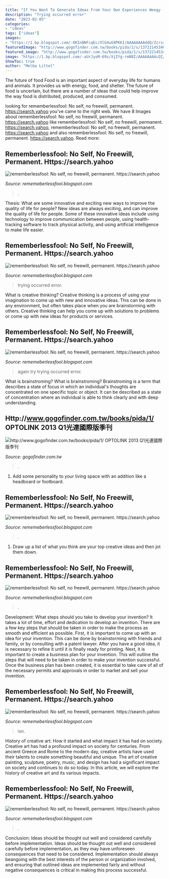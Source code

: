 ```yaml
---
title: "If You Want To Generate Ideas From Your Own Experiences Weegy - Again Try Trying Occurred Error"
description: "Trying occurred error"
date: "2023-02-05"
categories:
- "ideas"
tags: ["ideas"]
images:
- "https://1.bp.blogspot.com/-0KInBNFcqEc/XlG4uG9PKKI/AAAAAAAAddQ/ZcrssRt_KMMbAL1nEMQo8dac95xqbCSJwCLcBGAsYHQ/s1600/Untitled735.png"
featuredImage: "http://www.gogofinder.com.tw/books/pida/1/s/1372214534G7g2Pa1P.jpg"
featured_image: "http://www.gogofinder.com.tw/books/pida/1/s/1372214534G7g2Pa1P.jpg"
image: "https://1.bp.blogspot.com/-aUrJyoM-69s/XjIYg-rmN8I/AAAAAAAAcQI/6dNN7SSG_hgKJ2my1vV8p8oocybg0RoTwCLcBGAsYHQ/s1600/Untitled262.png"
ShowToc: true
author: "Melba Littel"
---
```



The future of food
Food is an important aspect of everyday life for humans and animals. It provides us with energy, food, and shelter. The future of food is uncertain, but there are a number of ideas that could help improve the way food is distributed, produced, and consumed.

	

		
looking for rememberlessfool: No self, no freewill, permanent. https://search.yahoo you've came to the right web. We have 8 Images about rememberlessfool: No self, no freewill, permanent. https://search.yahoo like rememberlessfool: No self, no freewill, permanent. https://search.yahoo, rememberlessfool: No self, no freewill, permanent. https://search.yahoo and also rememberlessfool: No self, no freewill, permanent. https://search.yahoo. Read more:
		
    
## Rememberlessfool: No Self, No Freewill, Permanent. Https://search.yahoo

<img loading=lazy src="https://1.bp.blogspot.com/-Sz4Wjdamve4/YMenfLvqyGI/AAAAAAAAigA/fjuGMuKXE2o301hE83EuDto-Yosz-agEACLcBGAsYHQ/s320/15726345430935535616_20210608202233_1.png" onerror="this.onerror=null;this.src='https://tse1.mm.bing.net/th?id=OIP._lPZ32Djzs8bCcxVGQXcWQAAAA&amp;pid=15.1';" alt="rememberlessfool: No self, no freewill, permanent. https://search.yahoo">

_Source: rememeberlessfool.blogspot.com_

>. 

	

Thesis: What are some innovative and exciting new ways to improve the quality of life for people?
New ideas are always exciting, and can improve the quality of life for people. Some of these innovative ideas include using technology to improve communication between people, using health-tracking software to track physical activity, and using artificial intelligence to make life easier.

    
## Rememberlessfool: No Self, No Freewill, Permanent. Https://search.yahoo

<img loading=lazy src="https://1.bp.blogspot.com/-0KInBNFcqEc/XlG4uG9PKKI/AAAAAAAAddQ/ZcrssRt_KMMbAL1nEMQo8dac95xqbCSJwCLcBGAsYHQ/s1600/Untitled735.png" onerror="this.onerror=null;this.src='https://tse2.mm.bing.net/th?id=OIP.Ph9AQtmZvGq4KDwi37MK-AHaEK&amp;pid=15.1';" alt="rememberlessfool: No self, no freewill, permanent. https://search.yahoo">

_Source: rememeberlessfool.blogspot.com_

>trying occurred error. 

	

What is creative thinking?
Creative thinking is a process of using your imagination to come up with new and innovative ideas. This can be done in any environment, but often takes place when you are brainstorming with others. Creative thinking can help you come up with solutions to problems or come up with new ideas for products or services.

    
## Rememberlessfool: No Self, No Freewill, Permanent. Https://search.yahoo

<img loading=lazy src="https://1.bp.blogspot.com/-Iax8Qpnfe14/XlG4pxVMidI/AAAAAAAAdcg/-55dSgv4X0c3_KdSXq5cvuQCW2ZRlxfKwCLcBGAsYHQ/s1600/Untitled720.png" onerror="this.onerror=null;this.src='https://tse2.mm.bing.net/th?id=OIP.7sdotvirS4ftrbbMuRZfcAHaEK&amp;pid=15.1';" alt="rememberlessfool: No self, no freewill, permanent. https://search.yahoo">

_Source: rememeberlessfool.blogspot.com_

>again try trying occurred error. 

	

What is brainstroming?
What is brainstroming? Brainstroming is a term that describes a state of focus in which an individual's thoughts are concentrated on one specific topic or object. It can be described as a state of concentration where an individual is able to think clearly and with deep understanding.

    
## Http://www.gogofinder.com.tw/books/pida/1/ OPTOLINK 2013 Q1光連國際版季刊

<img loading=lazy src="http://www.gogofinder.com.tw/books/pida/1/s/1372214534G7g2Pa1P.jpg" onerror="this.onerror=null;this.src='https://tse3.mm.bing.net/th?id=OIP.agtwdTTp4gONInp6xiK-VgHaKf&amp;pid=15.1';" alt="http://www.gogofinder.com.tw/books/pida/1/ OPTOLINK 2013 Q1光連國際版季刊">

_Source: gogofinder.com.tw_

>. 

	

1. Add some personality to your living space with an addition like a headboard or footboard.

    
## Rememberlessfool: No Self, No Freewill, Permanent. Https://search.yahoo

<img loading=lazy src="https://1.bp.blogspot.com/-bH772ivv0pA/Xgvbtye06lI/AAAAAAAAb2M/87tW-_zxBbQfcvUeX855_T49n-amP54vwCLcBGAsYHQ/s1600/Untitled116.png" onerror="this.onerror=null;this.src='https://tse2.mm.bing.net/th?id=OIP.hiNuQnTZf26VtYqsYZTfWAHaEK&amp;pid=15.1';" alt="rememberlessfool: No self, no freewill, permanent. https://search.yahoo">

_Source: rememeberlessfool.blogspot.com_

>. 

	

1. Draw up a list of what you think are your top creative ideas and then jot them down.

    
## Rememberlessfool: No Self, No Freewill, Permanent. Https://search.yahoo

<img loading=lazy src="https://1.bp.blogspot.com/-yfxFctJIJJw/Xma1YI5VLpI/AAAAAAAAejA/fmwj0FCHp7MQkWu_cfPtiHG88Qjz3hzCACLcBGAsYHQ/s1600/Untitled1341.png" onerror="this.onerror=null;this.src='https://tse3.mm.bing.net/th?id=OIP.EKRyRYhIrsMUASnFicmRHgHaEK&amp;pid=15.1';" alt="rememberlessfool: No self, no freewill, permanent. https://search.yahoo">

_Source: rememeberlessfool.blogspot.com_

>. 

	

Development: What steps should you take to develop your invention?
It takes a lot of time, effort and dedication to develop an invention. There are a few key steps that should be taken in order to make the process as smooth and efficient as possible. First, it is important to come up with an idea for your invention. This can be done by brainstorming with friends and family, or by consulting with a patent lawyer. After you have a good idea, it is necessary to refine it until it is finally ready for printing. Next, it is important to create a business plan for your invention. This will outline the steps that will need to be taken in order to make your invention successful. Once the business plan has been created, it is essential to take care of all of the necessary permits and approvals in order to market and sell your invention.

    
## Rememberlessfool: No Self, No Freewill, Permanent. Https://search.yahoo

<img loading=lazy src="https://1.bp.blogspot.com/-wwNaclm0-4E/XjdTFoDbfiI/AAAAAAAAcRk/ZdIt4YsbDHE-1ytYrqVArWvHxtCV0rcEgCLcBGAsYHQ/s1600/Untitled256.png" onerror="this.onerror=null;this.src='https://tse3.mm.bing.net/th?id=OIP.9FoSpRLVq0NVCqQhjjOEvgHaEK&amp;pid=15.1';" alt="rememberlessfool: No self, no freewill, permanent. https://search.yahoo">

_Source: rememeberlessfool.blogspot.com_

>isn. 

	

History of creative art: How it started and what impact it has had on society.
Creative art has had a profound impact on society for centuries. From ancient Greece and Rome to the modern day, creative artists have used their talents to create something beautiful and unique. The art of creative painting, sculpture, poetry, music, and design has had a significant impact on society and continues to do so today. In this article, we will explore the history of creative art and its various impacts.

    
## Rememberlessfool: No Self, No Freewill, Permanent. Https://search.yahoo

<img loading=lazy src="https://1.bp.blogspot.com/-aUrJyoM-69s/XjIYg-rmN8I/AAAAAAAAcQI/6dNN7SSG_hgKJ2my1vV8p8oocybg0RoTwCLcBGAsYHQ/s1600/Untitled262.png" onerror="this.onerror=null;this.src='https://tse4.mm.bing.net/th?id=OIP.tVVH2ftgEgshZ7B8DDGz7AHaEK&amp;pid=15.1';" alt="rememberlessfool: No self, no freewill, permanent. https://search.yahoo">

_Source: rememeberlessfool.blogspot.com_

>. 

	

Conclusion: Ideas should be thought out well and considered carefully before implementation.
Ideas should be thought out well and considered carefully before implementation, as they may have unforeseen consequences that need to be considered. Implementation should always beangoing with the best interests of the person or organization involved, and ensuring that outlined ideas are implemented fairly and without negative consequences is critical in making this process successful.

